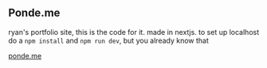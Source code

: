 ## Ponde.me

ryan's portfolio site, this is the code for it. made in nextjs. to set up localhost do a `npm install` and `npm run dev`, 
but you already know that

[ponde.me](http://ponde.me)